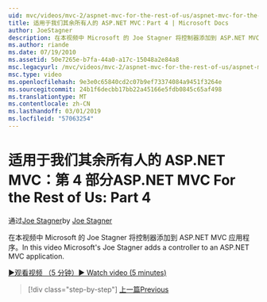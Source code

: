 ```yaml
---
uid: mvc/videos/mvc-2/aspnet-mvc-for-the-rest-of-us/aspnet-mvc-for-the-rest-of-us-part-4
title: 适用于我们其余所有人的 ASP.NET MVC：Part 4 | Microsoft Docs
author: JoeStagner
description: 在本视频中 Microsoft 的 Joe Stagner 将控制器添加到 ASP.NET MVC 应用程序。
ms.author: riande
ms.date: 07/19/2010
ms.assetid: 50e7265e-b7fa-44a0-a17c-15048a2e84a8
msc.legacyurl: /mvc/videos/mvc-2/aspnet-mvc-for-the-rest-of-us/aspnet-mvc-for-the-rest-of-us-part-4
msc.type: video
ms.openlocfilehash: 9e3e0c65840cd2c07b9ef73374084a9451f3264e
ms.sourcegitcommit: 24b1f6decbb17bb22a45166e5fdb0845c65af498
ms.translationtype: MT
ms.contentlocale: zh-CN
ms.lasthandoff: 03/01/2019
ms.locfileid: "57063254"
---
```

<a name="aspnet-mvc-for-the-rest-of-us-part-4"></a><span data-ttu-id="87daa-103">适用于我们其余所有人的 ASP.NET MVC：第 4 部分</span><span class="sxs-lookup"><span data-stu-id="87daa-103">ASP.NET MVC For the Rest of Us: Part 4</span></span>
====================
<span data-ttu-id="87daa-104">通过[Joe Stagner](https://github.com/JoeStagner)</span><span class="sxs-lookup"><span data-stu-id="87daa-104">by [Joe Stagner](https://github.com/JoeStagner)</span></span>

<span data-ttu-id="87daa-105">在本视频中 Microsoft 的 Joe Stagner 将控制器添加到 ASP.NET MVC 应用程序。</span><span class="sxs-lookup"><span data-stu-id="87daa-105">In this video Microsoft's Joe Stagner adds a controller to an ASP.NET MVC application.</span></span>

[<span data-ttu-id="87daa-106">&#9654;观看视频 （5 分钟）</span><span class="sxs-lookup"><span data-stu-id="87daa-106">&#9654; Watch video (5 minutes)</span></span>](https://channel9.msdn.com/Blogs/ASP-NET-Site-Videos/aspnet-mvc-for-the-rest-of-us-part-4)

> [!div class="step-by-step"]
> [<span data-ttu-id="87daa-107">上一篇</span><span class="sxs-lookup"><span data-stu-id="87daa-107">Previous</span></span>](aspnet-mvc-for-the-rest-of-us-part-3.md)
